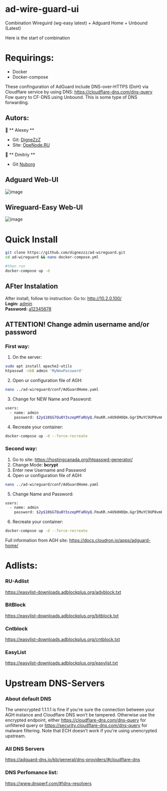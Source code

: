 # ad-wire-guard-ui
Combination Wireguird (wg-easy latest) + Adguard Home + Unbound (Latest)

Here is the start of combination
# Requirings:
* Docker
* Docker-compose

These confinguration of AdGuard include DNS-over-HTTPS (DoH) via Cloudflare service by using DNS: https://cloudflare-dns.com/dns-query
Fow query to CF-DNS using Unbound. This is some type of DNS forwarding.

## Autors:

👤 ** Alexey **
* Git: [DigneZzZ](https://github.com/DigneZzZ)
* Site: [OpeNode.RU](https://openode.ru)

👤 ** Dmitriy **
* Git [Nuborg](https://github.com/nubortg)


## Adguard Web-UI
![image](https://user-images.githubusercontent.com/50312583/206703310-3bc8f759-91fa-42db-8d43-eca0050c70bf.png)

## Wireguard-Easy Web-UI
![image](https://user-images.githubusercontent.com/50312583/206703207-f3bd39f1-72c7-458c-9893-ad2126a0d47b.png)




# Quick Install

```bash
git clone https://github.com/dignezzz/ad-wireguard.git
cd ad-wireguard && nano docker-compose.yml

#then run
docker-compose up -d
```

## AFter Instalation
After install, follow to instruction:
Go to: http://10.2.0.100/  
<b>Login:</b> <u>admin</u> <br />
<b>Password:</b> <u>a12345678</u>

## ATTENTION! Change admin username and/or password
### First way:
1. On the server:
```bash
sudo apt install apache2-utils 
htpasswd -nbB admin 'MyNewPassword'
```

2. Open ur configuration file of AGH:
```bash
nano ../ad-wireguard/conf/AdGuardHome.yaml
```
3. Change for NEW Name and Password:
```bash
users:
  - name: admin
    password: $2y$10$G7Qu8Y3szepMfaRUyQ.FmuKR.n4U9dHOQm.GgrIMuYC9UP8vmHJri
```
4. Recreate your container:
```bash
docker-compose up -d --force-recreate
```
### Second way:
1. Go to site: https://hostingcanada.org/htpasswd-generator/
2. Change Mode: **bcrypt**
3. Enter new Username and Password
4. Open ur configuration file of AGH:
```bash
nano ../ad-wireguard/conf/AdGuardHome.yaml
```
5. Change Name and Password:
```bash
users:
  - name: admin
    password: $2y$10$G7Qu8Y3szepMfaRUyQ.FmuKR.n4U9dHOQm.GgrIMuYC9UP8vmHJri
```
6. Recreate your container:
```bash
docker-compose up -d --force-recreate
```

Full information from AGH site: https://docs.cloudron.io/apps/adguard-home/

# Adlists:
### RU-Adlist
https://easylist-downloads.adblockplus.org/advblock.txt
### BitBlock
https://easylist-downloads.adblockplus.org/bitblock.txt
### Cntblock
https://easylist-downloads.adblockplus.org/cntblock.txt
### EasyList
https://easylist-downloads.adblockplus.org/easylist.txt

# Upstream DNS-Servers
### About default DNS
  The unencrypted 1.1.1.1 is fine if you're sure the connection between your AGH instance and Cloudflare DNS won't be tampered. Otherwise use the encrypted endpoint, either https://cloudflare-dns.com/dns-query for unfiltered query or https://security.cloudflare-dns.com/dns-query for malware filtering. Note that ECH doesn't work if you're using unencrypted upstream.

### All DNS Servers
https://adguard-dns.io/kb/general/dns-providers/#cloudflare-dns

### DNS Perfomance list:
https://www.dnsperf.com/#!dns-resolvers

